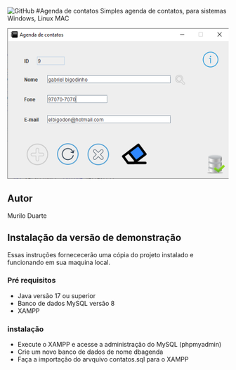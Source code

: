 ![GitHub](https://img.shields.io/github/license/MuriloDuarte97/Agenda?style=plastic)
#Agenda de contatos
Simples agenda de contatos, para sistemas Windows, Linux MAC

![Print da tela](https://github.com/MuriloDuarte97/Agenda/blob/main/img/Sem%20t%C3%ADtulo.png)
## Autor
Murilo Duarte

## Instalação da versão de demonstração
Essas instruções fornececerão uma cópia do projeto instalado e funcionando em sua maquina local.

### Pré requisitos

* Java versão 17 ou superior
* Banco de dados MySQL versão 8
* XAMPP

### instalação

* Execute o XAMPP e acesse a administração do MySQL (phpmyadmin)
* Crie um novo banco de dados de nome dbagenda
* Faça a importação do arvquivo contatos.sql para o XAMPP
